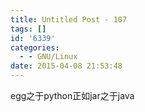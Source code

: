 ```yaml
---
title: Untitled Post - 107
tags: []
id: '6339'
categories:
  - - GNU/Linux
date: 2015-04-08 21:53:48
---
```


egg之于python正如jar之于java